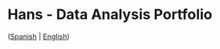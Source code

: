 # Hans - Data Analysis Portfolio 
([Spanish](https://github.com/HansAllTech/Hans_Data_Analysis_Portfolio/blob/main/Proyectos.md#tabla-de-contenido-es--en) | [English](https://github.com/HansAllTech/Hans_Data_Analysis_Portfolio/blob/main/Projects.md#table-of-content-es--en))  
                        
                                                                                                                                           
                                      
                                                           
                            
                    
                     
     
    
        
   
  
 
 
